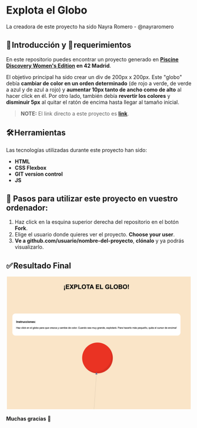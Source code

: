 # Explota el Globo

La creadora de este proyecto ha sido Nayra Romero - @nayraromero

## 🚀 Introducción y 📝 requerimientos

En este repositorio puedes encontrar un proyecto generado en **[Piscine Discovery Women's Edition](https://www.fundaciontelefonica.com/noticias/piscine-discovery-womens-edition-formacion-campus-42-talento-digital-femenino/) en 42 Madrid**. 

El objetivo principal ha sido crear un div de 200px x 200px. Este "globo" debía **cambiar de color en un orden determinado** (de rojo a verde, de verde a azul y de azul a rojo) y **aumentar 10px tanto de ancho como de alto** al hacer click en él.
Por otro lado, también debía **revertir los colores** y **disminuir 5px** al quitar el ratón de encima hasta llegar al tamaño inicial. 

> **NOTE:** El link directo a este proyecto es  **[link](https://nayraromero.github.io/blow-up-the-balloon/)**.


## 🛠️ Herramientas

Las tecnologías utilizadas durante este proyecto han sido: 

- **HTML** 
- **CSS Flexbox**
- **GIT version control**
- **JS**

## 💾 Pasos para utilizar este proyecto en vuestro ordenador: 

1. Haz click en la esquina superior derecha del repositorio en el botón **Fork**.
2. Elige el usuario donde quieres ver el proyecto. **Choose your user**.
3. **Ve a github.com/usuario/nombre-del-proyecto**, **clónalo** y ya podrás visualizarlo.


## ✅ Resultado Final 
<div id="header" align="center">
<img width="500" alt="image" src="./images/readme-image.png">
</div>




**Muchas gracias** 🤗

